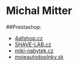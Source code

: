 Michal Mitter
==========
##Prestashop:
- [4allshop.cz](http://4allshop.cz)
- [SHAVE-LAB.cz](http://shave-lab.cz)
- [miki-nabytek.cz](http://miki-nabytek.cz)
- [mojeautodoplnky.sk](http://mojeautodoplnky.sk)
